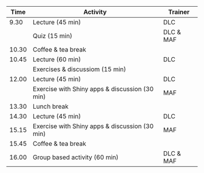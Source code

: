 
| Time  | Activity  | Trainer  |
|---|---|---|
| 9.30  | Lecture (45 min)  |  DLC |
|   | Quiz (15 min)  | DLC & MAF  |
| 10.30  | Coffee & tea break  |   |
| 10.45  | Lecture (60 min)  | DLC  |
|   | Exercises & discussiom (15 min)   |   |
| 12.00  |  Lecture (45 min) | DLC  |
|   | Exercise with Shiny apps & discussion (30 min)  | MAF  |
| 13.30  | Lunch break |   |
| 14.30  | Lecture (45 min)  | DLC  |
| 15.15  | Exercise with Shiny apps & discussion (30 min)  | MAF  |
| 15.45  | Coffee & tea break  |   |
| 16.00  | Group based activity (60 min)  | DLC & MAF  |
